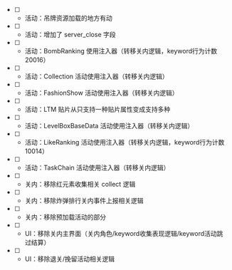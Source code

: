 - [ ] * 活动：吊牌资源加载的地方有动
- [ ] + 活动：增加了 server_close 字段
- [ ] * 活动：BombRanking 使用注入器（转移关内逻辑，keyword行为计数20016）
- [ ] * 活动：Collection 活动使用注入器（转移关内逻辑）
- [ ] * 活动：FashionShow 活动使用注入器（转移关内逻辑）
- [ ] * 活动：LTM 贴片从只支持一种贴片属性变成支持多种
- [ ] * 活动：LevelBoxBaseData 活动使用注入器（转移关内逻辑）
- [ ] * 活动：LikeRanking 活动使用注入器（转移关内逻辑，keyword行为计数10014）
- [ ] * 活动：TaskChain 活动使用注入器（转移关内逻辑）
- [ ] - 关内：移除红元素收集相关 collect 逻辑
- [ ] - 关内：移除炸弹排行关内事件上报相关逻辑
- [ ] - 关内：移除预加载活动的部分
- [ ] - UI：移除关内主界面（关内角色/keyword收集表现逻辑/keyword活动跳过结算）
- [ ] - UI：移除退关/挽留活动相关逻辑